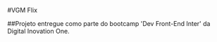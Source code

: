 #VGM Flix

##Projeto entregue como parte do bootcamp 'Dev Front-End Inter' da Digital Inovation One.